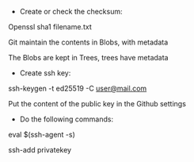 - Create or check the checksum: 

Openssl sha1 filename.txt 

 
Git maintain the contents in Blobs, with metadata 

The Blobs are kept in Trees, trees have metadata 

 
- Create ssh key: 

ssh-keygen -t ed25519 -C user@mail.com 

Put the content of the public key in the Github settings 

- Do the following commands: 

eval $(ssh-agent -s) 

ssh-add privatekey 

